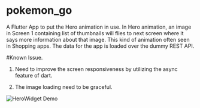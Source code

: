 # pokemon_go

A Flutter App to put the Hero animation in use. In Hero animation, an image in Screen 1 containing list of thumbnails will flies to next screen where it says more information about that image. This kind of animation often seen in Shopping apps. The data for the app is loaded over the dummy REST API.

#Known Issue.

1. Need to improve the screen responsiveness by utilizing the async feature of dart.

2. The image loading need to be graceful. 



![HeroWidget Demo](https://firebasestorage.googleapis.com/v0/b/placeholder-47ca3.appspot.com/o/hero_in_action.gif?alt=media&token=f115840d-3b58-4b2d-b296-d48a8371e0b9)

